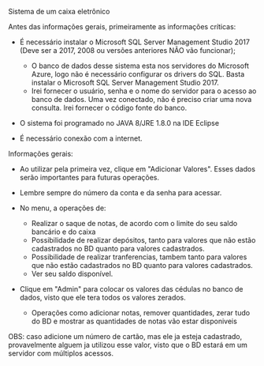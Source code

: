 Sistema de um caixa eletrônico

Antes das informações gerais, primeiramente as informações críticas:
 - É necessário instalar o Microsoft SQL Server Management Studio 2017 (Deve ser a 2017, 2008 ou versões anteriores NÃO vão funcionar);
   - O banco de dados desse sistema esta nos servidores do Microsoft Azure, logo não é necessário configurar os drivers do SQL. Basta
     instalar o Microsoft SQL Server Management Studio 2017.
   - Irei fornecer o usuário, senha e o nome do servidor para o acesso ao banco de dados. Uma vez conectado, não é preciso criar
     uma nova consulta. Irei fornecer o código fonte do banco.
     
 - O sistema foi programado no JAVA 8/JRE 1.8.0 na IDE Eclipse
 
 - É necessário conexão com a internet.
 
 Informações gerais: 
 
 - Ao utilizar pela primeira vez, clique em "Adicionar Valores". Esses dados serão importantes para futuras operações.
 
 - Lembre sempre do número da conta e da senha para acessar.
 
 - No menu, a operações de:
   
   - Realizar o saque de notas, de acordo com o limite do seu saldo bancário e do caixa
   - Possibilidade de realizar depósitos, tanto para valores que não estão cadastrados no BD quanto para valores cadastrados.
   - Possibilidade de realizar tranferencias, tambem tanto para valores que não estão cadastrados no BD quanto para valores cadastrados.   
   - Ver seu saldo disponível.
 
 - Clique em "Admin" para colocar os valores das cédulas no banco de dados, visto que ele tera todos os valores zerados.
 
   - Operações como adicionar notas, remover quantidades, zerar tudo do BD e mostrar as quantidades de notas vão estar disponiveis
   
 OBS: caso adicione um número de cartão, mas ele ja esteja cadastrado, provavelmente alguem ja utilizou esse valor, visto que o BD estará
 em um servidor com múltiplos acessos.
